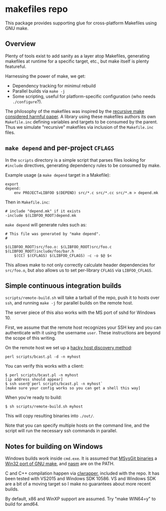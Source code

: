 # makefiles repo

This package provides supporting glue for cross-platform Makefiles using
GNU make.

## Overview

Plenty of tools exist to add sanity as a layer atop Makefiles, generating
makefiles at runtime for a specific target, etc., but make itself is plenty
featureful.

Harnessing the power of make, we get:

* Dependency tracking for minimul rebuild
* Parallel builds via `make -j`
* Some scripting, useful for platform-specific configuration (who needs `./configure`?).

The philosophy of the makefiles was inspired by the [recursive make considered
harmful paper][1].  A library using these makefiles authors its own
`Makefile.inc` defining variables and targets to be consumed by the parent.
Thus we simulate "recursive" makefiles via inclusion of the `Makefile.inc`
files.

## `make depend` and per-project `CFLAGS`

In the `scripts` directory is a simple script that parses files looking for
`#include` directives, generating dependency rules to be consumed by make.

Example usage (a `make depend` target in a Makefile):

    export
    depend:
    	env PROJECT=LIBFOO $(DEPEND) src/*.c src/*.cc src/*.m > depend.mk

Then in `Makefile.inc`:

    # include "depend.mk" if it exists
    -include $(LIBFOO_ROOT)depend.mk

`make depend` will generate rules such as:

    # This file was generated by "make depend".
    #

    $(LIBFOO_ROOT)src/foo.o: $(LIBFOO_ROOT)src/foo.c $(LIBFOO_ROOT)include/foo/bar.h
    	$(CC) $(CFLAGS) $(LIBFOO_CFLAGS) -c -o $@ $<

This allows make to not only correctly calculate header dependencies for
`src/foo.o`, but also allows us to set per-library `CFLAGS` via `LIBFOO_CFLAGS`.

## Simple continuous integration builds

`scripts/remote-build.sh` will take a tarball of the repo, push it to hosts
over `ssh`, and running `make -j` for parallel builds on the remote host.

The server piece of this also works with the MS port of sshd for Windows 10.

First, we assume that the remote host recognizes your SSH key and you can
authenticate with it using the username `user`.  These instructions are beyond
the scope of this writing.

On the remote host we set up a [hacky host discovery method][2]:

    perl scripts/bcast.pl -d -n myhost

You can verify this works with a client:

    $ perl scripts/bcast.pl -n myhost
    [ip address should appear]
    $ ssh user@`perl scripts/bcast.pl -n myhost`
    [make sure your config works so you can get a shell this way]

When you're ready to build:

    $ sh scripts/remote-build.sh myhost

This will copy resulting binaries into `./out/`.

Note that you can specify multiple hosts on the command line, and the script
will run the necessary ssh commands in parallel. 

## Notes for building on Windows

Windows builds work inside `cmd.exe`.  It is assumed that [MSysGit binaries][3]
a [Win32 port of GNU make][4], and [nasm][5] are on the PATH.

C and C++ compilation happen via [clwrapper][6], included with the repo.  It
has been tested with VS2015 and Windows SDK 10586.  VS and Windows SDK are a
bit of a moving target so I make no guarantees about more recent builds.

By default, x86 and WinXP support are assumed.  Try "make WIN64=y" to build
for amd64.

[1]: https://aegis.sourceforge.net/auug97.pdf
[2]: https://github.com/asveikau/bcast
[3]: https://gitforwindows.org/
[4]: http://gnuwin32.sourceforge.net/packages/make.htm
[5]: https://www.nasm.us/
[6]: https://github.com/asveikau/clwrapper
